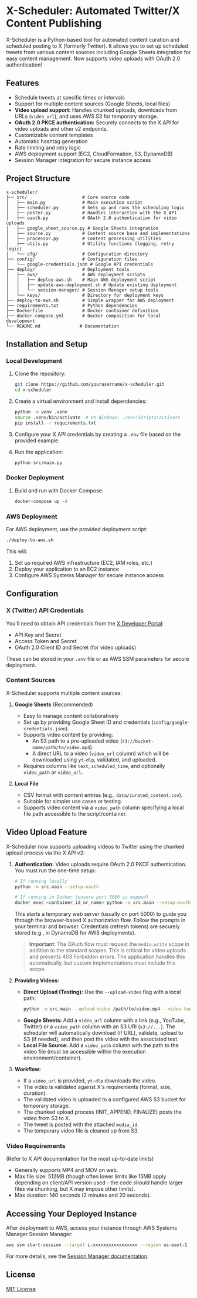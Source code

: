 # X-Scheduler: Automated Twitter/X Content Publishing

X-Scheduler is a Python-based tool for automated content curation and scheduled posting to X (formerly Twitter). It allows you to set up scheduled tweets from various content sources including Google Sheets integration for easy content management. Now supports video uploads with OAuth 2.0 authentication!

## Features

- Schedule tweets at specific times or intervals
- Support for multiple content sources (Google Sheets, local files)
- **Video upload support:** Handles chunked uploads, downloads from URLs (`video_url`), and uses AWS S3 for temporary storage.
- **OAuth 2.0 PKCE authentication:** Securely connects to the X API for video uploads and other v2 endpoints.
- Customizable content templates
- Automatic hashtag generation
- Rate limiting and retry logic
- AWS deployment support (EC2, CloudFormation, S3, DynamoDB)
- Session Manager integration for secure instance access

## Project Structure

```
x-scheduler/
├── src/                     # Core source code
│   ├── main.py              # Main execution script
│   ├── scheduler.py         # Sets up and runs the scheduling logic
│   ├── poster.py            # Handles interaction with the X API
│   ├── oauth.py             # OAuth 2.0 authentication for video uploads
│   ├── google_sheet_source.py # Google Sheets integration
│   ├── source.py            # Content source base and implementations
│   ├── processor.py         # Content processing utilities
│   ├── utils.py             # Utility functions (logging, retry logic)
│   └── cfg/                 # Configuration directory
├── config/                  # Configuration files
│   └── google-credentials.json # Google API credentials
├── deploy/                  # Deployment tools
│   ├── aws/                 # AWS deployment scripts
│   │   ├── deploy-aws.sh    # Main AWS deployment script
│   │   ├── update-aws-deployment.sh # Update existing deployment
│   │   └── session-manager/ # Session Manager setup tools
│   └── keys/                # Directory for deployment keys
├── deploy-to-aws.sh         # Simple wrapper for AWS deployment
├── requirements.txt         # Python dependencies
├── Dockerfile               # Docker container definition
├── docker-compose.yml       # Docker composition for local development
└── README.md               # Documentation
```

## Installation and Setup

### Local Development

1. Clone the repository:
   ```bash
   git clone https://github.com/yourusername/x-scheduler.git
   cd x-scheduler
   ```

2. Create a virtual environment and install dependencies:
   ```bash
   python -m venv .venv
   source .venv/bin/activate  # On Windows: .venv\Scripts\activate
   pip install -r requirements.txt
   ```

3. Configure your X API credentials by creating a `.env` file based on the provided example.

4. Run the application:
   ```bash
   python src/main.py
   ```

### Docker Deployment

1. Build and run with Docker Compose:
   ```bash
   docker-compose up -d
   ```

### AWS Deployment

For AWS deployment, use the provided deployment script:

```bash
./deploy-to-aws.sh
```

This will:
1. Set up required AWS infrastructure (EC2, IAM roles, etc.)
2. Deploy your application to an EC2 instance
3. Configure AWS Systems Manager for secure instance access

## Configuration

### X (Twitter) API Credentials

You'll need to obtain API credentials from the [X Developer Portal](https://developer.twitter.com):
- API Key and Secret
- Access Token and Secret
- OAuth 2.0 Client ID and Secret (for video uploads)

These can be stored in your `.env` file or as AWS SSM parameters for secure deployment.

### Content Sources

X-Scheduler supports multiple content sources:

1. **Google Sheets** (Recommended)
   - Easy to manage content collaboratively
   - Set up by providing Google Sheet ID and credentials (`config/google-credentials.json`).
   - Supports video content by providing:
       - An S3 path to a pre-uploaded video (`s3://bucket-name/path/to/video.mp4`).
       - A direct URL to a video (`video_url` column) which will be downloaded using `yt-dlp`, validated, and uploaded.
   - Requires columns like `text`, `scheduled_time`, and optionally `video_path` or `video_url`.

2. **Local File**
   - CSV format with content entries (e.g., `data/curated_content.csv`).
   - Suitable for simpler use cases or testing.
   - Supports video content via a `video_path` column specifying a local file path accessible to the script/container.

## Video Upload Feature

X-Scheduler now supports uploading videos to Twitter using the chunked upload process via the X API v2:

1. **Authentication:** Video uploads require OAuth 2.0 PKCE authentication. You must run the one-time setup:
    ```bash
    # If running locally
    python -m src.main --setup-oauth

    # If running in Docker (ensure port 5000 is mapped)
    docker exec <container_id_or_name> python -m src.main --setup-oauth
    ```
    This starts a temporary web server (usually on port 5000) to guide you through the browser-based X authorization flow. Follow the prompts in your terminal and browser. Credentials (refresh tokens) are securely stored (e.g., in DynamoDB for AWS deployments).
    
    > **Important**: The OAuth flow must request the `media.write` scope in addition to the standard scopes. This is critical for video uploads and prevents 403 Forbidden errors. The application handles this automatically, but custom implementations must include this scope.

2. **Providing Videos:**
    * **Direct Upload (Testing):** Use the `--upload-video` flag with a local path:
        ```bash
        python -m src.main --upload-video /path/to/video.mp4 --video-tweet "Check out this test video!"
        ```
    * **Google Sheets:** Add a `video_url` column with a link (e.g., YouTube, Twitter) or a `video_path` column with an S3 URI (`s3://...`). The scheduler will automatically download (if URL), validate, upload to S3 (if needed), and then post the video with the associated text.
    * **Local File Source:** Add a `video_path` column with the path to the video file (must be accessible within the execution environment/container).

3. **Workflow:**
    * If a `video_url` is provided, `yt-dlp` downloads the video.
    * The video is validated against X's requirements (format, size, duration).
    * The validated video is uploaded to a configured AWS S3 bucket for temporary storage.
    * The chunked upload process (INIT, APPEND, FINALIZE) posts the video from S3 to X.
    * The tweet is posted with the attached `media_id`.
    * The temporary video file is cleaned up from S3.

### Video Requirements
(Refer to X API documentation for the most up-to-date limits)
- Generally supports MP4 and MOV on web.
- Max file size: 512MB (though often lower limits like 15MB apply depending on client/API version used - the code *should* handle larger files via chunking, but X may impose other limits).
- Max duration: 140 seconds (2 minutes and 20 seconds).

## Accessing Your Deployed Instance

After deployment to AWS, access your instance through AWS Systems Manager Session Manager:

```bash
aws ssm start-session --target i-xxxxxxxxxxxxxxxxx --region us-east-1
```

For more details, see the [Session Manager documentation](deploy/aws/session-manager/README.md).

## License

[MIT License](LICENSE) 